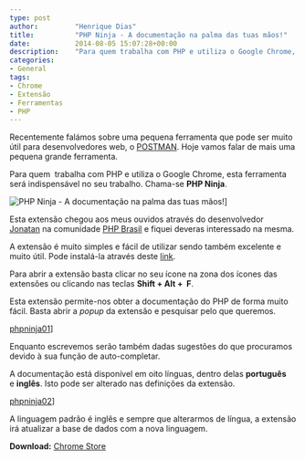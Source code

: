 ```yaml
---
type: post
author:         "Henrique Dias"
title:          "PHP Ninja - A documentação na palma das tuas mãos!"
date:           2014-08-05 15:07:28+00:00
description:    "Para quem trabalha com PHP e utiliza o Google Chrome, esta ferramenta será indispensável no seu trabalho. Chama-se PHP Ninja."
categories:
- General
tags:
- Chrome
- Extensão
- Ferramentas
- PHP
---
```


Recentemente falámos sobre uma pequena ferramenta que pode ser muito útil para desenvolvedores web, o [POSTMAN](http://henriquedias.com/postman/). Hoje vamos falar de mais uma pequena grande ferramenta.

Para quem  trabalha com PHP e utiliza o Google Chrome, esta ferramenta será indispensável no seu trabalho. Chama-se **PHP Ninja**.

![PHP Ninja - A documentação na palma das tuas mãos!](/images/php-ninja.png)]

Esta extensão chegou aos meus ouvidos através do desenvolvedor [Jonatan](https://plus.google.com/u/0/+Jonatamdossantos/posts) na comunidade [PHP Brasil](https://plus.google.com/u/0/communities/106163623473782778474) e fiquei deveras interessado na mesma.

A extensão é muito simples e fácil de utilizar sendo também excelente e muito útil. Pode instalá-la através deste [link](https://chrome.google.com/webstore/detail/php-ninja-manual/clbhjjdhmgeibgdccjfoliooccomjcab).

Para abrir a extensão basta clicar no seu ícone na zona dos ícones das extensões ou clicando nas teclas **Shift + Alt +  F**.

Esta extensão permite-nos obter a documentação do PHP de forma muito fácil. Basta abrir a _popup_ da extensão e pesquisar pelo que queremos.

[phpninja01](/images/phpninja01.jpg)]

Enquanto escrevemos serão também dadas sugestões do que procuramos devido à sua função de auto-completar.

A documentação está disponível em oito línguas, dentro delas **português** e **inglês**. Isto pode ser alterado nas definições da extensão.

[phpninja02](/images/phpninja02.jpg)]

A linguagem padrão é inglês e sempre que alterarmos de língua, a extensão irá atualizar a base de dados com a nova linguagem.

**Download:** [Chrome Store](https://chrome.google.com/webstore/detail/php-ninja-manual/clbhjjdhmgeibgdccjfoliooccomjcab)
